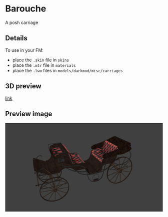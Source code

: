 # Barouche
A posh carriage

## Details

To use in your FM:
- place the `.skin` file in `skins`
- place the `.mtr` file in `materials`
- place the `.lwo` files in `models/darkmod/misc/carriages`

## 3D preview
[link](barouche.stl)

## Preview image
![alt text](barouche_ex.jpg "barouche")